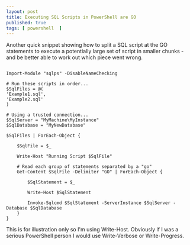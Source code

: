 ```yaml
---
layout: post
title: Executing SQL Scripts in PowerShell are GO
published: true
tags: [ powershell  ]
---
```


Another quick snippet showing how to split a SQL script at the GO statements to execute a potentially large set 
of script in smaller chunks - and be better able to work out which piece went wrong.

~~~
 
Import-Module "sqlps" -DisableNameChecking

# Run these scripts in order...
$SqlFiles = @(
'Example1.sql',
'Example2.sql'
)

# Using a trusted connection...
$SqlServer = "MyMachine\MyInstance"
$SqlDatabase = "MyNewDatabase"

$SqlFiles | ForEach-Object {

    $SqlFile = $_

    Write-Host "Running Script $SqlFile"

	# Read each group of statements separated by a "go"
    Get-Content $SqlFile -Delimiter "GO" | ForEach-Object { 
        
		$SqlStatement = $_ 
		
		Write-Host $SqlStatement
			
		Invoke-Sqlcmd $SqlStatement -ServerInstance $SqlServer -Database $SqlDatabase 
    }
}

~~~

This is for illustration only so I'm using Write-Host. Obviously if I was a serious PowerShell person I would 
use Write-Verbose or Write-Progress.

